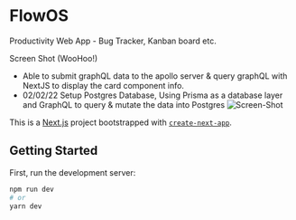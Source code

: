 # FlowOS
Productivity Web App - Bug Tracker, Kanban board etc.

Screen Shot (WooHoo!)
- Able to submit graphQL data to the apollo server & query graphQL with NextJS to display the card component info.
- 02/02/22 Setup Postgres Database, Using Prisma as a database layer and GraphQL to query & mutate the data into Postgres
![Screen-Shot](https://user-images.githubusercontent.com/25935796/155289653-f7ae9a17-961e-4065-a576-3c5b45c21fd9.png)

This is a [Next.js](https://nextjs.org/) project bootstrapped with [`create-next-app`](https://github.com/vercel/next.js/tree/canary/packages/create-next-app).

## Getting Started

First, run the development server:

```bash
npm run dev
# or
yarn dev
```
